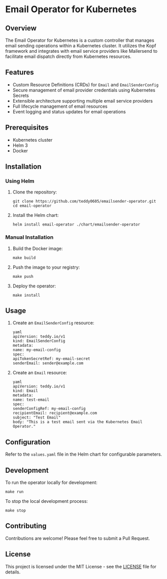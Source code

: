 # Email Operator for Kubernetes

## Overview

The Email Operator for Kubernetes is a custom controller that manages email sending operations within a Kubernetes cluster. It utilizes the Kopf framework and integrates with email service providers like Mailersend to facilitate email dispatch directly from Kubernetes resources.

## Features

- Custom Resource Definitions (CRDs) for `Email` and `EmailSenderConfig`
- Secure management of email provider credentials using Kubernetes Secrets
- Extensible architecture supporting multiple email service providers
- Full lifecycle management of email resources
- Event logging and status updates for email operations

## Prerequisites

- Kubernetes cluster
- Helm 3
- Docker

## Installation

### Using Helm

1. Clone the repository:
   ```
   git clone https://github.com/teddy0605/emailsender-operator.git
   cd email-operator
   ```

2. Install the Helm chart:
   ```
   helm install email-operator ./chart/emailsender-operator
   ```

### Manual Installation

1. Build the Docker image:
   ```
   make build
   ```

2. Push the image to your registry:
   ```
   make push
   ```

3. Deploy the operator:
   ```
   make install
   ```

## Usage

1. Create an `EmailSenderConfig` resource:
    ```
    yaml
    apiVersion: teddy.io/v1
    kind: EmailSenderConfig
    metadata:
    name: my-email-config
    spec:
    apiTokenSecretRef: my-email-secret
    senderEmail: sender@example.com
    ```

2. Create an `Email` resource:
    ```
    yaml
    apiVersion: teddy.io/v1
    kind: Email
    metadata:
    name: test-email
    spec:
    senderConfigRef: my-email-config
    recipientEmail: recipient@example.com
    subject: "Test Email"
    body: "This is a test email sent via the Kubernetes Email Operator."
    ```

## Configuration

Refer to the `values.yaml` file in the Helm chart for configurable parameters.

## Development

To run the operator locally for development:

```
make run
```

To stop the local development process:

```
make stop
```


## Contributing

Contributions are welcome! Please feel free to submit a Pull Request.

## License

This project is licensed under the MIT License - see the [LICENSE](LICENSE) file for details.
